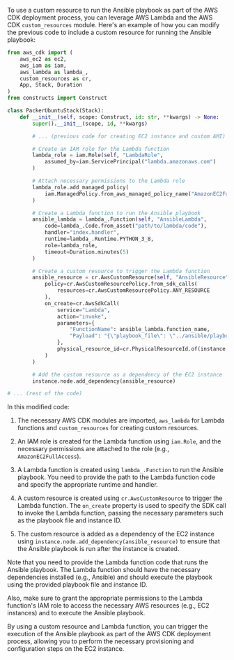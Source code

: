 To use a custom resource to run the Ansible playbook as part of the AWS CDK deployment process, you can leverage AWS Lambda and the AWS CDK `custom_resources` module. Here's an example of how you can modify the previous code to include a custom resource for running the Ansible playbook:

```python
from aws_cdk import (
    aws_ec2 as ec2,
    aws_iam as iam,
    aws_lambda as lambda_,
    custom_resources as cr,
    App, Stack, Duration
)
from constructs import Construct

class PackerUbuntuStack(Stack):
    def __init__(self, scope: Construct, id: str, **kwargs) -> None:
        super().__init__(scope, id, **kwargs)

        # ... (previous code for creating EC2 instance and custom AMI)

        # Create an IAM role for the Lambda function
        lambda_role = iam.Role(self, "LambdaRole",
            assumed_by=iam.ServicePrincipal("lambda.amazonaws.com")
        )

        # Attach necessary permissions to the Lambda role
        lambda_role.add_managed_policy(
            iam.ManagedPolicy.from_aws_managed_policy_name("AmazonEC2FullAccess")
        )

        # Create a Lambda function to run the Ansible playbook
        ansible_lambda = lambda_.Function(self, "AnsibleLambda",
            code=lambda_.Code.from_asset("path/to/lambda/code"),
            handler="index.handler",
            runtime=lambda_.Runtime.PYTHON_3_8,
            role=lambda_role,
            timeout=Duration.minutes(5)
        )

        # Create a custom resource to trigger the Lambda function
        ansible_resource = cr.AwsCustomResource(self, "AnsibleResource",
            policy=cr.AwsCustomResourcePolicy.from_sdk_calls(
                resources=cr.AwsCustomResourcePolicy.ANY_RESOURCE
            ),
            on_create=cr.AwsSdkCall(
                service="Lambda",
                action="invoke",
                parameters={
                    "FunctionName": ansible_lambda.function_name,
                    "Payload": "{\"playbook_file\": \"../ansible/playbooks/master_playbook.yml\", \"instance_id\": \"" + instance.instance_id + "\"}"
                },
                physical_resource_id=cr.PhysicalResourceId.of(instance.instance_id)
            )
        )

        # Add the custom resource as a dependency of the EC2 instance
        instance.node.add_dependency(ansible_resource)

# ... (rest of the code)
```

In this modified code:

1. The necessary AWS CDK modules are imported,  `aws_lambda` for Lambda functions and `custom_resources` for creating custom resources.

2. An IAM role is created for the Lambda function using `iam.Role`, and the necessary permissions are attached to the role (e.g., `AmazonEC2FullAccess`).

3. A Lambda function is created using `lambda_.Function` to run the Ansible playbook. You need to provide the path to the Lambda function code and specify the appropriate runtime and handler.

4. A custom resource is created using `cr.AwsCustomResource` to trigger the Lambda function. The `on_create` property is used to specify the SDK call to invoke the Lambda function, passing the necessary parameters such as the playbook file and instance ID.

5. The custom resource is added as a dependency of the EC2 instance using `instance.node.add_dependency(ansible_resource)` to ensure that the Ansible playbook is run after the instance is created.

Note that you need to provide the  Lambda function code that runs the Ansible playbook. The Lambda function should have the necessary dependencies installed (e.g., Ansible) and should execute the playbook using the provided playbook file and instance ID.

Also, make sure to grant the appropriate permissions to the Lambda function's IAM role to access the necessary AWS resources (e.g., EC2 instances) and to execute the Ansible playbook.

By using a custom resource and Lambda function, you can trigger the execution of the Ansible playbook as part of the AWS CDK deployment process, allowing you to perform the necessary provisioning and configuration steps on the EC2 instance.
